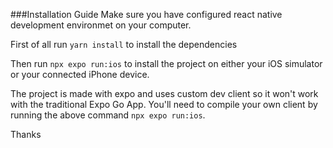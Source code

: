 ###Installation Guide
Make sure you have configured react native development environmet on your computer.

First of all run `yarn install` to install the dependencies

Then run `npx expo run:ios` to install the project on either your iOS simulator or your connected iPhone device.

The project is made with expo and uses custom dev client so it won't work with the traditional Expo Go App. You'll need to compile your own client by running the above command `npx expo run:ios`.

Thanks
